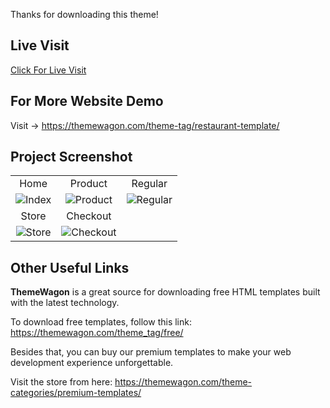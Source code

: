 Thanks for downloading this theme!

## Live Visit
[Click For Live Visit](https://learnwithfair.github.io/html-template-ecommerce-electro-master/)

## For More Website Demo
Visit -> https://themewagon.com/theme-tag/restaurant-template/

## Project Screenshot

|   |   |   |
|:---:|:---:|:---:|
|Home|Product|Regular|
|![Index](https://github.com/learnwithfair/html-template-ecommerce-electro-master/assets/103452668/dbca547c-a2fa-4c83-8654-f0f5244950aa)|![Product](https://github.com/learnwithfair/html-template-ecommerce-electro-master/assets/103452668/0de8d398-c320-4efc-84d9-ac58587705b5)| ![Regular](https://github.com/learnwithfair/html-template-ecommerce-electro-master/assets/103452668/90dbe504-5ee2-4e6b-9844-f8dcd3d1ebc6)|
|Store|Checkout|
|![Store](https://github.com/learnwithfair/html-template-ecommerce-electro-master/assets/103452668/80fd582f-73e3-486d-8522-6593560789b7)|![Checkout](https://github.com/learnwithfair/html-template-ecommerce-electro-master/assets/103452668/8cb9351f-0b0e-4120-a58e-f42496e1ba90)|
## Other Useful Links

**ThemeWagon** is a great source for downloading free HTML templates built with the latest technology.

To download free templates, follow this link: https://themewagon.com/theme_tag/free/

Besides that, you can buy our premium templates to make your web development experience unforgettable.

Visit the store from here: https://themewagon.com/theme-categories/premium-templates/



